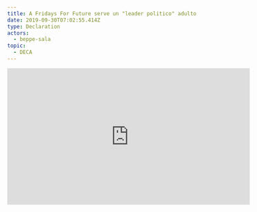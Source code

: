 ```yaml
---
title: A Fridays For Future serve un "leader politico" adulto
date: 2019-09-30T07:02:55.414Z
type: Declaration
actors:
  - beppe-sala
topic:
  - DECA
---
```



<iframe width="560" height="315" src="https://www.youtube.com/embed/nSgqjPo-Mmc?start=232" frameborder="0" allow="accelerometer; autoplay; encrypted-media; gyroscope; picture-in-picture" allowfullscreen></iframe>
